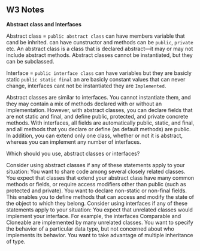## W3 Notes

**Abstract class and Interfaces**


Abstract class = `public abstract class` can have members variable that cand be inhrited.
can have cunstructor and methods can be `public`, `private` etc.
An abstract class is a class that is declared abstract—it may or may not include abstract methods. Abstract classes cannot be instantiated, but they can be subclassed.

Interface = `public interface class` can have variables but they are basicly static `public static final` an are basicly constant values that can never change, interfaces cant not be instantiated they are `Implemented`.

Abstract classes are similar to interfaces. You cannot instantiate them, and they may contain a mix of methods declared with or without an implementation. However, with abstract classes, you can declare fields that are not static and final, and define public, protected, and private concrete methods. With interfaces, all fields are automatically public, static, and final, and all methods that you declare or define (as default methods) are public. In addition, you can extend only one class, whether or not it is abstract, whereas you can implement any number of interfaces.

Which should you use, abstract classes or interfaces?

Consider using abstract classes if any of these statements apply to your situation:
You want to share code among several closely related classes.
You expect that classes that extend your abstract class have many common methods or fields, or require access modifiers other than public (such as protected and private).
You want to declare non-static or non-final fields. This enables you to define methods that can access and modify the state of the object to which they belong.
Consider using interfaces if any of these statements apply to your situation:
You expect that unrelated classes would implement your interface. For example, the interfaces Comparable and Cloneable are implemented by many unrelated classes.
You want to specify the behavior of a particular data type, but not concerned about who implements its behavior.
You want to take advantage of multiple inheritance of type.
